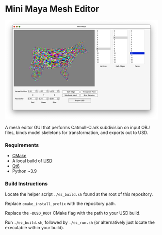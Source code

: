 # Mini Maya Mesh Editor

![img](.thumbs/thumbnail.png)

A mesh editor GUI that performs Catmull-Clark subdivision on input OBJ files, binds model skeletons for transformation, and exports out to USD.

### Requirements

- [CMake](https://cmake.org/)
- A local build of [USD](https://github.com/PixarAnimationStudios/OpenUSD.git)
- [Qt6](https://www.qt.io/product/qt6)
- Python ~3.9

### Build Instructions

Locate the helper script `./ez_build.sh` found at the root of this repository.

Replace `cmake_install_prefix` with the repository path.

Replace the `-DUSD_ROOT` CMake flag with the path to your USD build.

Run `./ez_build.sh`, followed by `./ez_run.sh` (or alternatively just locate the executable within your build).